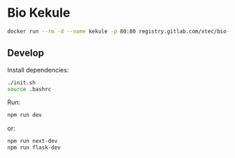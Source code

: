 # Bio Kekule

```sh
docker run --rm -d --name kekule -p 80:80 registry.gitlab.com/xtec/bio-sequence
```

## Develop

Install dependencies:

```sh
./init.sh
source .bashrc
```


Run:

```sh
npm run dev
```

or:

```sh
npm run next-dev
npm run flask-dev
```